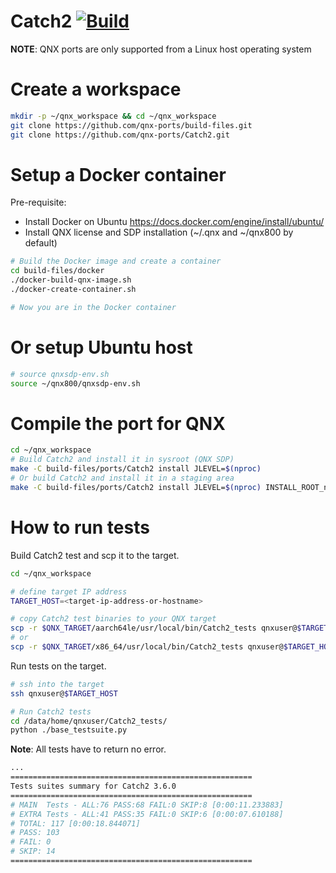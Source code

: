 # Catch2 [![Build](https://github.com/qnx-ports/build-files/actions/workflows/Catch2.yml/badge.svg)](https://github.com/qnx-ports/build-files/actions/workflows/Catch2.yml)

**NOTE**: QNX ports are only supported from a Linux host operating system

# Create a workspace
```bash
mkdir -p ~/qnx_workspace && cd ~/qnx_workspace
git clone https://github.com/qnx-ports/build-files.git
git clone https://github.com/qnx-ports/Catch2.git
```

# Setup a Docker container

Pre-requisite:

* Install Docker on Ubuntu https://docs.docker.com/engine/install/ubuntu/
* Install QNX license and SDP installation (~/.qnx and ~/qnx800 by default)

```bash
# Build the Docker image and create a container
cd build-files/docker
./docker-build-qnx-image.sh
./docker-create-container.sh

# Now you are in the Docker container
```

# Or setup Ubuntu host
```bash
# source qnxsdp-env.sh
source ~/qnx800/qnxsdp-env.sh
```

# Compile the port for QNX
```bash
cd ~/qnx_workspace
# Build Catch2 and install it in sysroot (QNX SDP)
make -C build-files/ports/Catch2 install JLEVEL=$(nproc)
# Or build Catch2 and install it in a staging area
make -C build-files/ports/Catch2 install JLEVEL=$(nproc) INSTALL_ROOT_nto=<PATH_TO_YOUR_STAGING_AREA> USE_INSTALL_ROOT=true
```

# How to run tests

Build Catch2 test and scp it to the target.
```bash
cd ~/qnx_workspace

# define target IP address
TARGET_HOST=<target-ip-address-or-hostname>

# copy Catch2 test binaries to your QNX target
scp -r $QNX_TARGET/aarch64le/usr/local/bin/Catch2_tests qnxuser@$TARGET_HOST:/data/home/qnxuser/
# or
scp -r $QNX_TARGET/x86_64/usr/local/bin/Catch2_tests qnxuser@$TARGET_HOST:/data/home/qnxuser/
```

Run tests on the target.
```bash
# ssh into the target
ssh qnxuser@$TARGET_HOST

# Run Catch2 tests
cd /data/home/qnxuser/Catch2_tests/
python ./base_testsuite.py
```

**Note**: All tests have to return no error.

```bash
...
======================================================
Tests suites summary for Catch2 3.6.0
======================================================
# MAIN  Tests - ALL:76 PASS:68 FAIL:0 SKIP:8 [0:00:11.233883]
# EXTRA Tests - ALL:41 PASS:35 FAIL:0 SKIP:6 [0:00:07.610188]
# TOTAL: 117 [0:00:18.844071]
# PASS: 103
# FAIL: 0
# SKIP: 14
======================================================
```
